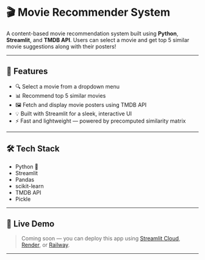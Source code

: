 # 🎬 Movie Recommender System

A content-based movie recommendation system built using **Python**, **Streamlit**, and **TMDB API**. Users can select a movie and get top 5 similar movie suggestions along with their posters!

---

## 📌 Features

- 🔍 Select a movie from a dropdown menu
- 📊 Recommend top 5 similar movies
- 🖼️ Fetch and display movie posters using TMDB API
- 💡 Built with Streamlit for a sleek, interactive UI
- ⚡ Fast and lightweight — powered by precomputed similarity matrix

---

## 🛠️ Tech Stack

- Python 🐍
- Streamlit
- Pandas
- scikit-learn
- TMDB API
- Pickle

---

## 🚀 Live Demo

> Coming soon — you can deploy this app using [Streamlit Cloud](https://streamlit.io/cloud), [Render](https://render.com), or [Railway](https://railway.app).

---


